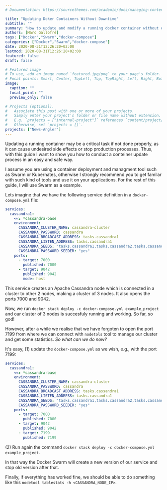 ```yaml
---
# Documentation: https://sourcethemes.com/academic/docs/managing-content/

title: "Updating Doker Containers Without Downtime"
subtitle: ""
summary: "How to update and modify a running docker container without downtime using Docker Swarm and docker-compose"
authors: [Marc Gallofré]
tags: ["Docker","Swarm","docker-compose"]
categories: ["Docker","Swarm","docker-compose"]
date: 2020-08-31T12:26:20+02:00
lastmod: 2020-08-31T12:26:20+02:00
featured: false
draft: false

# Featured image
# To use, add an image named `featured.jpg/png` to your page's folder.
# Focal points: Smart, Center, TopLeft, Top, TopRight, Left, Right, BottomLeft, Bottom, BottomRight.
image:
  caption: ""
  focal_point: ""
  preview_only: false

# Projects (optional).
#   Associate this post with one or more of your projects.
#   Simply enter your project's folder or file name without extension.
#   E.g. `projects = ["internal-project"]` references `content/project/deep-learning/index.md`.
#   Otherwise, set `projects = []`.
projects: ["News-Angler"]
---
```

Updating a running container may be a critical task if not done properly, as it can cause undesired side effects or stop production processes. Thus, with this guide I want to show you how to conduct a conteiner update process in an easy and safe way.

I assume you are using a container deployment and managment tool such as Swarm or Kubernates, otherwise I strongly recommend you to get familar with such kind of tools and use it on your applications. For the rest of this guide, I will use Swarm as a example. 

Lets imagine that we have the following service definition in a `docker-compose.yml` file:

```yaml
services:
  cassandra1:
    <<: *cassandra-base
    environment:
      CASSANDRA_CLUSTER_NAME: cassandra-cluster
      CASSANDRA_PASSWORD: cassandra
      CASSANDRA_BROADCAST_ADDRESS: tasks.cassandra1
      CASSANDRA_LISTEN_ADDRESS: tasks.cassandra1
      CASSANDRA_SEEDS: "tasks.cassandra1,tasks.cassandra2,tasks.cassandra3" 
      CASSANDRA_PASSWORD_SEEDER: "yes"
    ports:
      - target: 7000
        published: 7000
      - target: 9042
        published: 9042
        mode: host
```
This service creates an Apache Cassandra node which is connected in a cluster to other 2 nodes, making a cluster of 3 nodes. It also opens the ports 7000 and 9042.

Now, we run `docker stack deploy -c docker-compose.yml example_project` and our cluster of 3 nodes is succesfuly running and working. So far, so god!

However, after a while we realise that we have forgoten to open the port 7199 from where we can connect with `nodetols` tool to manage our cluster and get some statistics. *So what can we do now?*

It's easy, (1) update the `docker-compose.yml` as we wish, e.g., with the port 7199:

```yaml
services:
  cassandra1:
    <<: *cassandra-base
    environment:
      CASSANDRA_CLUSTER_NAME: cassandra-cluster
      CASSANDRA_PASSWORD: cassandra
      CASSANDRA_BROADCAST_ADDRESS: tasks.cassandra1
      CASSANDRA_LISTEN_ADDRESS: tasks.cassandra1
      CASSANDRA_SEEDS: "tasks.cassandra1,tasks.cassandra2,tasks.cassandra3" 
      CASSANDRA_PASSWORD_SEEDER: "yes"
    ports:
      - target: 7000
        published: 7000
      - target: 9042
        published: 9042
      - target: 7199
        published: 7199
```

(2) Run again the command `docker stack deploy -c docker-compose.yml example_project`. 

In that way the Docker Swarm will create a new version of our service and stop old version after that.

Finally, if everything has worked fine, we should be able to do something like this `nodetool tablestats -h <CASSANDRA_NODE_IP>`.
